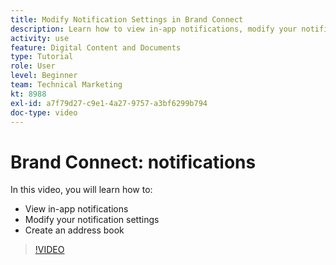 ```yaml
---
title: Modify Notification Settings in Brand Connect
description: Learn how to view in-app notifications, modify your notification settings, and create an address book in Brand Connect of [!UICONTROL Workfront DAM].
activity: use
feature: Digital Content and Documents
type: Tutorial
role: User
level: Beginner
team: Technical Marketing
kt: 8988
exl-id: a7f79d27-c9e1-4a27-9757-a3bf6299b794
doc-type: video
---
```

# Brand Connect: notifications

In this video, you will learn how to:

* View in-app notifications
* Modify your notification settings
* Create an address book

>[!VIDEO](https://video.tv.adobe.com/v/335250/?quality=12)
